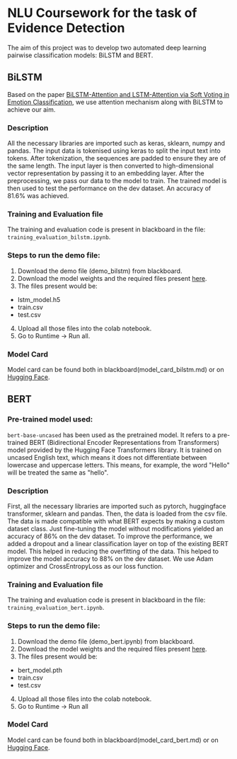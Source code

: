 # NLU Coursework for the task of Evidence Detection

The aim of this project was to develop two automated deep learning pairwise classification models: BiLSTM and BERT.

## BiLSTM

Based on the paper [BiLSTM-Attention and LSTM-Attention via Soft Voting in Emotion Classification](https://www.researchgate.net/publication/329512919_NLP_at_IEST_2018_BiLSTM-Attention_and_LSTM-Attention_via_Soft_Voting_in_Emotion_Classification), we use attention mechanism along with BiLSTM to achieve our aim.

### Description

All the necessary libraries are imported such as keras, sklearn, numpy and pandas. The input data is tokenised using keras to split the input text into tokens. After tokenization, the sequences are padded to ensure they are of the same length. The input layer is then converted to high-dimensional vector representation by passing it to an embedding layer.
After the preprocessing, we pass our data to the model to train.
The trained model is then used to test the performance on the dev dataset. An accuracy of 81.6% was achieved.

### Training and Evaluation file

The training and evaluation code is present in blackboard in the file: `training_evaluation_bilstm.ipynb`. 
### Steps to run the demo file:

1. Download the demo file (demo_bilstm) from blackboard.
2. Download the model weights and the required files present [here](https://drive.google.com/drive/folders/1FM9nxg73cxLtJaDBOZF8-fWZadDx5x-P).
3. The files present would be:

- lstm_model.h5
- train.csv
- test.csv

4. Upload all those files into the colab notebook.
5. Go to Runtime -> Run all.


### Model Card
Model card can be found both in blackboard(model_card_bilstm.md) or on [Hugging Face](https://huggingface.co/RibhavOjha/bilstm-evidence-detection).

## BERT

### Pre-trained model used:

`bert-base-uncased` has been used as the pretrained model. It refers to a pre-trained BERT (Bidirectional Encoder Representations from Transformers) model provided by the Hugging Face Transformers library. It is trained on uncased English text, which means it does not differentiate between lowercase and uppercase letters. This means, for example, the word "Hello" will be treated the same as "hello".

### Description

First, all the necessary libraries are imported such as pytorch, huggingface transformer, sklearn and pandas.
Then, the data is loaded from the csv file. The data is made compatible with what BERT expects by making a custom dataset class.
Just fine-tuning the model without modifications yielded an accuracy of 86% on the dev dataset.
To improve the performance, we added a dropout and a linear classification layer on top of the existing BERT model. This helped in reducing
the overfitting of the data. This helped to improve the model accuracy to 88% on the dev dataset.
We use Adam optimizer and CrossEntropyLoss as our loss function.

### Training and Evaluation file

The training and evaluation code is present in blackboard in the file: `training_evaluation_bert.ipynb`. 

### Steps to run the demo file:

1. Download the demo file (demo_bert.ipynb) from blackboard. 
2. Download the model weights and the required files present [here](https://drive.google.com/drive/folders/10xRR8ZIzW5UYbpkprOp4u8_vkZMirgYk).
3. The files present would be:

- bert_model.pth
- train.csv
- test.csv

4. Upload all those files into the colab notebook.
5. Go to Runtime -> Run all

### Model Card 
Model card can be found both in blackboard(model_card_bert.md) or on [Hugging Face](https://huggingface.co/RibhavOjha/bert-evidence-detection). 
